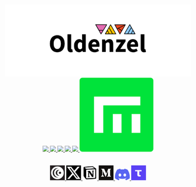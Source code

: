 <div align=center>
<img src="https://github.com/Oldenzel/Oldenzel/blob/main/Oldenz22el-BG.png%20.png">
<br>

<a href="https://testnet.side.explorers.guru/validator/bcvaloper1yygv0q9a6yfpzkxarnn4s2mu2s8lue7aqv44fm">
    <img src="https://pbs.twimg.com/profile_images/1666366346492542977/ywO_kmkx_200x200.jpg">
</a>
<a href="https://scan.initia.tech/initiation-1/validators/initvaloper10rem5g6ygjmzvmfpmavvxt5wnnkvtejnj093x7">
    <img src="https://pbs.twimg.com/profile_images/1604751287618113536/ayyW6i94_200x200.jpg">
</a>
<a href="https://lava.explorers.guru/validator/lava@valoper1lfyn90k5m7qljm2wp7l5ct25htf7j339tsn90k">
    <img src="https://pbs.twimg.com/profile_images/1628433459977850882/l4oqDz8R_200x200.jpg">
</a>
<a href="https://testnet.ping.pub/nillion/staking/nillionvaloper1kf2lnzt6xhay5q76fdz2rd96yhyjk5dgmtnrq7">
    <img src="https://pbs.twimg.com/profile_images/1464770850293534720/AdOJJAHw_200x200.jpg">
</a>
<a href="https://socotra.mcnscan.io/chain/2o7k5CsYB85Fb1dimdrkwhHCeGeZ1gpXq1srgT3FTTr1wNvdrP">
    <img src="https://pbs.twimg.com/profile_images/1660629238372790273/zmyiq2yj_200x200.jpg">
</a>
<a href="https://testnet.itrocket.net/empower/staking/empowervaloper18t62ldkfaqudtkv8ulk2vn9nlpfysvf90hj99v">
    <img src="https://github.com/Oldenzel/Oldenzel/blob/main/empower.png">
</a>
<br>
</div>
<br>
<div align=center>
    <br>
<a href="https://www.moti.bio/Oldenzel">
    <img src="https://github.com/Oldenzel/Oldenzel/blob/main/images%20(2).jfif" width=40>
</a>
<a href="https://x.com/Oldenzela">
    <img src="https://github.com/Oldenzel/Oldenzel/blob/main/Twitter%20logo.png" width=40>
</a>
<a href="https://voracious-walk-472.notion.site/Oldenzel-5a0d01db335841aeb31a1ae7bc58791a">
    <img src="https://github.com/Oldenzel/Oldenzel/blob/main/Notion_app_logo.png" width=40>
</a>
<a href="https://medium.com/@Oldenzel">
    <img src="https://github.com/Oldenzel/Oldenzel/blob/main/1200px-Medium_logo_Monogram.svg.png" width=40>
</a>
<a href="https://discord.com/users/961421832026742834">
    <img src="https://github.com/Oldenzel/Oldenzel/blob/main/636e0a6a49cf127bf92de1e2_icon_clyde_blurple_RGB.png" width=40>
</a>
<a href="https://teletype.in/@oldenzel">
    <img src="https://github.com/Oldenzel/Oldenzel/blob/main/images%20(1).png" width=40>
</a>
</div>

